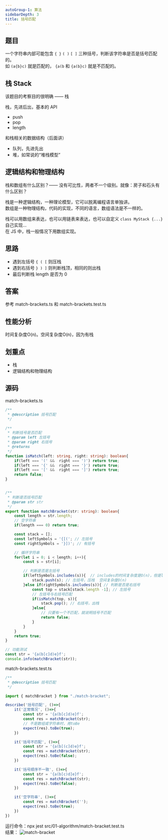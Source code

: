 ```yaml
---
autoGroup-1: 算法
sidebarDepth: 3
title: 括号匹配
---
```


## 题目

一个字符串内部可能包含 `{ }` `( )` `[ ]` 三种括号，判断该字符串是否是括号匹配的。<br>
如 `(a{b}c)` 就是匹配的， `{a(b` 和 `{a(b}c)` 就是不匹配的。

## 栈 Stack

该题目的考察目的很明确 —— 栈

栈，先进后出，基本的 API
- push
- pop
- length

和栈相关的数据结构（后面讲）
- 队列，先进先出
- 堆，如常说的“堆栈模型”

## 逻辑结构和物理结构

栈和数组有什么区别？—— 没有可比性，两者不一个级别。就像：房子和石头有什么区别？

栈是一种逻辑结构，一种理论模型，它可以脱离编程语言单独讲。<br>
数组是一种物理结构，代码的实现，不同的语言，数组语法是不一样的。

栈可以用数组来表达，也可以用链表来表达，也可以自定义 `class MyStack {...}` 自己实现…<br>
在 JS 中，栈一般情况下用数组实现。

## 思路

- 遇到左括号 `{ ( [` 则压栈
- 遇到右括号 `} ) ]` 则判断栈顶，相同的则出栈
- 最后判断栈 length 是否为 0

## 答案

参考 match-brackets.ts 和 match-brackets.test.ts

## 性能分析
时间复杂度O(n)。空间复杂度O(n)，因为有栈

## 划重点

- 栈
- 逻辑结构和物理结构


## 源码
match-brackets.ts
```typescript
/**
 * @description 括号匹配
 */

/**
 * 判断括号是否匹配
 * @param left 左括号
 * @param right 右括号
 * @returns 
 */
function isMatch(left: string, right: string): boolean{
    if(left === '(' &&  right === ')') return true;
    if(left === '{' &&  right === '}') return true;
    if(left === '[' &&  right === ']') return true;
    return false;    
}


/**
 * 判断是否括号匹配
 * @param str str
 */
export function matchBracket(str: string): boolean{
    const length = str.length;
    // 空字符串
    if(length === 0) return true;

    const stack = [];
    const leftSymbols = '{[('; // 左括号
    const rightSymbols = '}])'; // 有括号

    // 循环字符串
    for(let i = 0; i < length; i++){
        const s = str[i];

        // 判断是否是左括号
        if(leftSymbols.includes(s)){  // includes的时间复杂度是O(n)，但是leftSymbols是一个常量和输入没有关系。而且非常短。
            stack.push(s); // 左括号，压栈  空间复杂度O(n)
        }else if(rightSymbols.includes(s)){ // 判断是否是右括号
            const top = stack[stack.length -1]; // 左括号
            // 左括号与右括号匹配
            if(isMatch(top, s)){
                stack.pop(); // 右括号，出栈
            }else{
                // 只要有一个不匹配，就说明括号不匹配
                return false;
            }
        }
    }
    return true;
}

// 功能测试
const str = '{a(b[c]d)e}f';
console.info(matchBracket(str));
```

match-brackets.test.ts
```typescript
/**
 * @description 括号匹配
 */

import { matchBracket } from "./match-bracket";

describe('括号匹配', ()=>{
    it('正常情况', ()=>{
        const str = '{a(b[c]d)e}f';
        const res = matchBracket(str);
        // 不是数组或字符串时，用toBe
        expect(res).toBe(true);
    })

    it('括号不匹配', ()=>{
        const str = '{a(b[(c]d)e}f';
        const res = matchBracket(str);
        expect(res).toBe(false);
    })

    it('括号顺序不一致', ()=>{
        const str = '{a(b[c)d]e}f';
        const res = matchBracket(str);
        expect(res).toBe(false);
    })

    it('空字符串', ()=>{
        const res = matchBracket('');
        expect(res).toBe(true);
    })
})
```
运行命令：npx jest src/01-algorithm/match-bracket.test.ts    
结果：
 <img :src="$withBase('/algorithms/Theory/match-bracket.png')" alt="match-bracket" />
